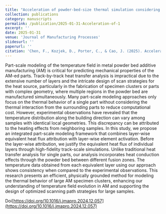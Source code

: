 ```yaml
---
title: "Acceleration of powder-bed-size thermal simulation considering scanning-path-scale through a pseudo-layer-wise equivalent heat flux model"
collection: publications
category: manuscripts
permalink: /publication/2025-01-31-Acceleration-of-1
excerpt: ''
date: 2025-01-31
venue: 'Journal of Manufacturing Processes'
slidesurl: ''
paperurl: ''
citation: 'Chen, F., Kozjek, D., Porter, C., & Cao, J. (2025). Acceleration of powder-bed-size thermal simulation considering scanning-path-scale through a pseudo-layer-wise equivalent heat flux model. Journal of Manufacturing Processes, 134, 394-409.'
---
```


Part-scale modeling of the temperature field in metal powder bed additive manufacturing (AM) is critical for predicting mechanical properties of the AM-ed parts. Track-by-track heat transfer analysis is impractical due to the extensive number of layers and the intricate design of scan strategies for the heat source, particularly in the fabrication of specimen clusters or parts with complex geometry, where multiple regions in the powder bed are manufactured simultaneously. Many part-scale modeling approaches only focus on the thermal behavior of a single part without considering the thermal interaction from the surrounding parts to reduce computational cost. However, experimental observations have revealed that the temperature distribution along the building direction can vary among samples with identical local geometries. This discrepancy can be attributed to the heating effects from neighboring samples. In this study, we propose an integrated part-scale modeling framework that combines layer-wise equivalent heat flux attribution with layer-wise element activation. Before the layer-wise attribution, we justify the equivalent heat flux of individual layers through high-fidelity track-scale simulations. Unlike traditional heat transfer analysis for single parts, our analysis incorporates heat conduction effects through the powder bed between different fusion zones. The temperature data obtained from each equivalent layer using our approach shows consistency when compared to the experimental observations. This research presents an efficient, physically grounded method for modeling the thermal behavior of large AM specimen clusters, enhancing our understanding of temperature field evolution in AM and supporting the design of optimized scanning path strategies for large samples.

Doi[https://doi.org/10.1016/j.jmapro.2024.12.057](https://doi.org/10.1016/j.jmapro.2024.12.057)
